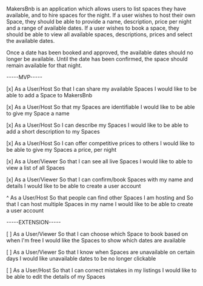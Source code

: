 MakersBnb is an application which allows users to list spaces they have available, and to hire spaces for the night. If a user wishes to host their own Space, they should be able to provide a name, description, price per night and a range of available dates. If a user wishes to book a space, they should be able to view all available spaces, descriptions, prices and select the available dates.

Once a date has been booked and approved, the available dates should no longer be available. Until the date has been confirmed, the space should remain available for that night.

-----MVP-----

[x] As a User/Host
So that I can share my available Spaces
I would like to be able to add a Space to MakersBnb

[x] As a User/Host
So that my Spaces are identifiable
I would like to be able to give my Space a name

[x] As a User/Host
So I can describe my Spaces
I would like to be able to add a short description to my Spaces

[x] As a User/Host
So I can offer competitive prices to others
I would like to be able to give my Spaces a price, per night

[x] As a User/Viewer
So that I can see all live Spaces
I would like to able to view a list of all Spaces

[x] As a User/Viewer
So that I can confirm/book Spaces with my name and details
I would like to be able to create a user account

^ As a User/Host
So that people can find other Spaces I am hosting
and So that I can host multiple Spaces in my name
I would like to be able to create a user account

-----EXTENSION-----

[ ] As a User/Viewer
So that I can choose which Space to book based on when I'm free
I would like the Spaces to show which dates are available

[ ] As a User/Viewer
So that I know when Spaces are unavailable on certain days
I would like unavailable dates to be no longer clickable

[ ] As a User/Host
So that I can correct mistakes in my listings
I would like to be able to edit the details of my Spaces